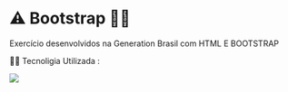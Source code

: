#  ⚠ Bootstrap 👨‍💻
Exercício desenvolvidos na Generation Brasil com HTML E BOOTSTRAP

👨‍💻 Tecnoligia Utilizada :

<img src="https://img.shields.io/badge/Bootstrap-563D7C?style=for-the-badge&logo=bootstrap&logoColor=white">
